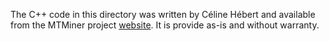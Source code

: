 The C++ code in this directory was written by Céline Hébert and available from the MTMiner project [website](//forge.greyc.fr/projects/kdariane/wiki/Mtminer).
It is provide as-is and without warranty.

